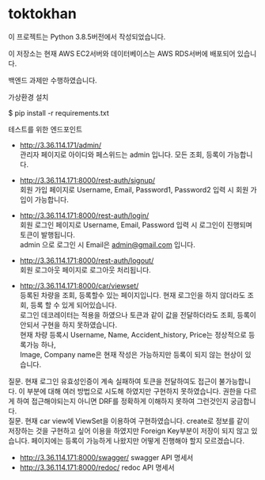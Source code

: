 # toktokhan


이 프로젝트는 Python 3.8.5버전에서 작성되었습니다.

이 저장소는 현재 AWS EC2서버와 데이터베이스는 AWS RDS서버에 배포되어 있습니다.

백엔드 과제만 수행하였습니다.

가상환경 설치

$ pip install -r requirements.txt 

테스트를 위한 엔드포인트 

- http://3.36.114.171/admin/ <br>
관리자 페이지로 아이디와 페스위드는 admin 입니다. 모든 조회, 등록이 가능합니다.

- http://3.36.114.171:8000/rest-auth/signup/ <br>
회원 가입 페이지로 Username, Email, Password1, Password2 입력 시 회원 가입이 가능합니다.

- http://3.36.114.171:8000/rest-auth/login/ <br>
회원 로그인 페이지로 Username, Email, Password 입력 시 로그인이 진행되며 토큰이 발행됩니다.<br>
admin 으로 로그인 시 Email은 admin@gmail.com 입니다.

- http://3.36.114.171:8000/rest-auth/logout/<br>
회원 로그아웃 페이지로 로그아웃 처리됩니다.

- http://3.36.114.171:8000/car/viewset/ <br>
등록된 차량을 조회, 등록할수 있는 페이지입니다. 현재 로그인을 하지 않더라도 조회, 등록 할 수 있게 되어있습니다.<br>
로그인 데코레이터는 적용을 하였으나 토큰과 같이 값을 전달하더라도 조회, 등록이 안되서 구현을 하지 못하였습니다.<br>
현재 차량 등록시 Username, Name, Accident_history, Price는 정상적으로 등록가능 하나, <br>
Image, Company name은 현재 작성은 가능하지만 등록이 되지 않는 현상이 있습니다.<br>

질문. 현재 로그인 유효성인증이 계속 실패하여 토큰을 전달하여도 접근이 불가능합니다. 이 부분에 대해 여러 방법으로 시도해 하였지만 구현하지 못하였습니다. 권한을 다르게 하여 접근해야되는지 아니면 DRF를 정확하게 이해하지 못하여 그런것인지 궁금합니다.<br>
질문. 현재 car view에 ViewSet을 이용하여 구현하였습니다. create로 정보를 같이 저장하는 것을 구현하고 싶어 이용을 하였지만 Foreign Key부분이 저장이 되지 않고 있습니다. 페이지에는 등록이 가능하게 나왔지만 어떻게 진행해야 할지 모르겠습니다. 



- http://3.36.114.171:8000/swagger/ swagger API 명세서<br>
- http://3.36.114.171:8000/redoc/   redoc API 명세서<br>

